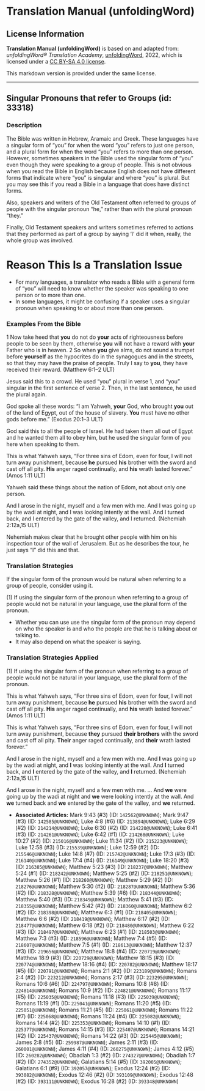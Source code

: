 # Translation Manual (unfoldingWord)

## License Information

**Translation Manual (unfoldingWord)** is based on and adapted from: _unfoldingWord® Translation Academy_, [unfoldingWord](https://unfoldingword.org/utw), 2022, which is licensed under a [CC BY-SA 4.0 license](https://creativecommons.org/licenses/by-sa/4.0/legalcode.en).

This markdown version is provided under the same license.



--------------------------------

## Singular Pronouns that refer to Groups (id: 33318)

### Description

The Bible was written in Hebrew, Aramaic and Greek. These languages have a singular form of “you” for when the word “you” refers to just one person, and a plural form for when the word “you” refers to more than one person. However, sometimes speakers in the Bible used the singular form of “you” even though they were speaking to a group of people. This is not obvious when you read the Bible in English because English does not have different forms that indicate where “you” is singular and where “you” is plural. But you may see this if you read a Bible in a language that does have distinct forms.

Also, speakers and writers of the Old Testament often referred to groups of people with the singular pronoun “he,” rather than with the plural pronoun “they.”

Finally, Old Testament speakers and writers sometimes referred to actions that they performed as part of a group by saying ‘I’ did it when, really, the whole group was involved.

Reason This Is a Translation Issue
==================================

* For many languages, a translator who reads a Bible with a general form of “you” will need to know whether the speaker was speaking to one person or to more than one.
* In some languages, it might be confusing if a speaker uses a singular pronoun when speaking to or about more than one person.

### Examples From the Bible

1 Now take heed that **you** do not do **your** acts of righteousness before people to be seen by them, otherwise **you** will not have a reward with **your** Father who is in heaven. 2 So when **you** give alms, do not sound a trumpet before **yourself** as the hypocrites do in the synagogues and in the streets, so that they may have the praise of people. Truly I say to **you**, they have received their reward. (Matthew 6:1–2 ULT)

Jesus said this to a crowd. He used “you” plural in verse 1, and “you” singular in the first sentence of verse 2\. Then, in the last sentence, he used the plural again.

God spoke all these words: “I am Yahweh, **your** God, who brought **you** out of the land of Egypt, out of the house of slavery. **You** must have no other gods before me.” (Exodus 20:1–3 ULT)

God said this to all the people of Israel. He had taken them all out of Egypt and he wanted them all to obey him, but he used the singular form of you here when speaking to them.

This is what Yahweh says, “For three sins of Edom, even for four, I will not turn away punishment, because **he** pursued **his** brother with the sword and cast off all pity. **His** anger raged continually, and **his** wrath lasted forever.” (Amos 1:11 ULT)

Yahweh said these things about the nation of Edom, not about only one person.

And I arose in the night, myself and a few men with me. And I was going up by the wadi at night, and I was looking intently at the wall. And I turned back, and I entered by the gate of the valley, and I returned. (Nehemiah 2:12a,15 ULT)

Nehemiah makes clear that he brought other people with him on his inspection tour of the wall of Jerusalem. But as he describes the tour, he just says “I” did this and that.

### Translation Strategies

If the singular form of the pronoun would be natural when referring to a group of people, consider using it.

(1\) If using the singular form of the pronoun when referring to a group of people would not be natural in your language, use the plural form of the pronoun.

* Whether you can use use the singular form of the pronoun may depend on who the speaker is and who the people are that he is talking about or talking to.
* It may also depend on what the speaker is saying.

### Translation Strategies Applied

(1\) If using the singular form of the pronoun when referring to a group of people would not be natural in your language, use the plural form of the pronoun.

This is what Yahweh says, “For three sins of Edom, even for four, I will not turn away punishment, because **he** pursued **his** brother with the sword and cast off all pity. **His** anger raged continually, and **his** wrath lasted forever.” (Amos 1:11 ULT)

This is what Yahweh says, “For three sins of Edom, even for four, I will not turn away punishment, because **they** pursued **their brothers** with the sword and cast off all pity. **Their** anger raged continually, and **their** wrath lasted forever.”

And I arose in the night, myself and a few men with me. And **I** was going up by the wadi at night, and **I** was looking intently at the wall. And **I** turned back, and **I** entered by the gate of the valley, and **I** returned. (Nehemiah 2:12a,15 ULT)

And I arose in the night, myself and a few men with me. … And **we** were going up by the wadi at night and **we** were looking intently at the wall. And **we** turned back and **we** entered by the gate of the valley, and **we** returned.

* **Associated Articles:** Mark 9:43 (#3) (ID: `142562@UNKNOWN`); Mark 9:47 (#3) (ID: `142585@UNKNOWN`); Luke 4:8 (#6) (ID: `213894@UNKNOWN`); Luke 6:29 (#2) (ID: `214214@UNKNOWN`); Luke 6:30 (#2) (ID: `214220@UNKNOWN`); Luke 6:41 (#3) (ID: `214261@UNKNOWN`); Luke 6:42 (#1) (ID: `214268@UNKNOWN`); Luke 10:27 (#2) (ID: `215016@UNKNOWN`); Luke 11:34 (#2) (ID: `215223@UNKNOWN`); Luke 12:58 (#3) (ID: `215539@UNKNOWN`); Luke 12:59 (#2) (ID: `215546@UNKNOWN`); Luke 14:8 (#7) (ID: `215742@UNKNOWN`); Luke 17:3 (#3) (ID: `216140@UNKNOWN`); Luke 17:4 (#4) (ID: `216149@UNKNOWN`); Luke 18:20 (#3) (ID: `216385@UNKNOWN`); Matthew 5:23 (#3) (ID: `218237@UNKNOWN`); Matthew 5:24 (#1) (ID: `218242@UNKNOWN`); Matthew 5:25 (#2) (ID: `218251@UNKNOWN`); Matthew 5:26 (#1) (ID: `218260@UNKNOWN`); Matthew 5:29 (#2) (ID: `218276@UNKNOWN`); Matthew 5:30 (#2) (ID: `218287@UNKNOWN`); Matthew 5:36 (#2) (ID: `218328@UNKNOWN`); Matthew 5:39 (#6) (ID: `218344@UNKNOWN`); Matthew 5:40 (#3) (ID: `218349@UNKNOWN`); Matthew 5:41 (#3) (ID: `218355@UNKNOWN`); Matthew 5:42 (#2) (ID: `218360@UNKNOWN`); Matthew 6:2 (#2) (ID: `218398@UNKNOWN`); Matthew 6:3 (#1) (ID: `218405@UNKNOWN`); Matthew 6:6 (#2) (ID: `218419@UNKNOWN`); Matthew 6:17 (#2) (ID: `218477@UNKNOWN`); Matthew 6:18 (#2) (ID: `218480@UNKNOWN`); Matthew 6:22 (#3) (ID: `218497@UNKNOWN`); Matthew 6:23 (#1) (ID: `218503@UNKNOWN`); Matthew 7:3 (#3) (ID: `218596@UNKNOWN`); Matthew 7:4 (#5) (ID: `218607@UNKNOWN`); Matthew 7:5 (#1) (ID: `218613@UNKNOWN`); Matthew 12:37 (#3) (ID: `219656@UNKNOWN`); Matthew 18:8 (#4) (ID: `220719@UNKNOWN`); Matthew 18:9 (#3) (ID: `220729@UNKNOWN`); Matthew 18:15 (#3) (ID: `220774@UNKNOWN`); Matthew 18:16 (#4) (ID: `220782@UNKNOWN`); Matthew 18:17 (#5) (ID: `220791@UNKNOWN`); Romans 2:1 (#2) (ID: `223189@UNKNOWN`); Romans 2:4 (#2) (ID: `223212@UNKNOWN`); Romans 2:17 (#3) (ID: `223295@UNKNOWN`); Romans 10:6 (#6) (ID: `224797@UNKNOWN`); Romans 10:8 (#8) (ID: `224814@UNKNOWN`); Romans 10:9 (#2) (ID: `224821@UNKNOWN`); Romans 11:17 (#5) (ID: `225035@UNKNOWN`); Romans 11:18 (#3) (ID: `225039@UNKNOWN`); Romans 11:19 (#1) (ID: `225041@UNKNOWN`); Romans 11:20 (#5) (ID: `225051@UNKNOWN`); Romans 11:21 (#5) (ID: `225061@UNKNOWN`); Romans 11:22 (#7) (ID: `225068@UNKNOWN`); Romans 11:24 (#4) (ID: `225082@UNKNOWN`); Romans 14:4 (#2) (ID: `225353@UNKNOWN`); Romans 14:10 (#1) (ID: `225377@UNKNOWN`); Romans 14:15 (#3) (ID: `225407@UNKNOWN`); Romans 14:21 (#2) (ID: `225437@UNKNOWN`); Romans 14:22 (#3) (ID: `225445@UNKNOWN`); James 2:8 (#5) (ID: `259987@UNKNOWN`); James 2:11 (#3) (ID: `260001@UNKNOWN`); James 4:11 (#4) (ID: `260275@UNKNOWN`); James 4:12 (#5) (ID: `260282@UNKNOWN`); Obadiah 1:3 (#2) (ID: `274327@UNKNOWN`); Obadiah 1:7 (#2) (ID: `274352@UNKNOWN`); Galatians 5:14 (#5) (ID: `392005@UNKNOWN`); Galatians 6:1 (#9) (ID: `392057@UNKNOWN`); Exodus 12:24 (#2) (ID: `393082@UNKNOWN`); Exodus 12:46 (#2) (ID: `393109@UNKNOWN`); Exodus 12:48 (#2) (ID: `393111@UNKNOWN`); Exodus 16:28 (#2) (ID: `393348@UNKNOWN`)


